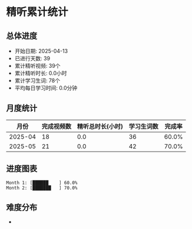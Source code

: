 # 精听累计统计

## 总体进度

- 开始日期: 2025-04-13
- 已进行天数: 39
- 累计精听视频: 39个
- 累计精听时长: 0.0小时
- 累计学习生词: 78个
- 平均每日学习时间: 0.0分钟

## 月度统计

| 月份 | 完成视频数 | 精听总时长(小时) | 学习生词数 | 完成率 |
|-----|-----------|----------------|----------|-------|
| 2025-04 | 18 | 0.0 | 36 | 60.0% |
| 2025-05 | 21 | 0.0 | 42 | 70.0% |

## 进度图表

```
Month 1: [██████    ] 60.0%
Month 2: [███████   ] 70.0%
```

## 难度分布

- [简单/中等/困难]: 39 (100.0%)